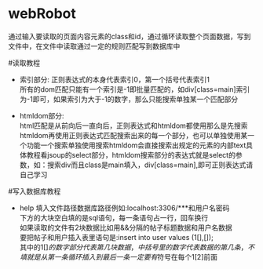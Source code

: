 # webRobot
通过输入要读取的页面内容元素的class和id，通过循环读取整个页面数据，写到文件中，在文件中读取通过一定的规则匹配写到数据库中

#读取教程

* 索引部分:
正则表达式的本身代表索引0，第一个括号代表索引1  
所有的dom匹配只能有一个索引是-1即批量匹配的，如div[class=main]索引为-1即可，如果索引为大于-1的数字，那么只能搜索单独某一个匹配部分

* htmldom部分:  
html匹配是从前向后一直向后，正则表达式和htmldom都使用那么是先搜索htmldom再使用正则表达式匹配搜索出来的每一个部分，也可以单独使用某一个功能一个搜索单独使用搜索htmldom会直接搜索出规定的元素的内部text具体教程看jsoup的select部分，htmldom搜索部分的表达式就是select的参数，如：搜索div而且class是main填入，div[class=main],即可正则表达式请自己学习

#写入数据库教程

* help
填入文件路径数据库路径例如:localhost:3306/***和用户名密码  
下方的大块空白填的是sql语句，每一条语句占一行，回车换行  
如果读取的文件有2块数据比如用&&分隔的帖子标题数据和用户名数据  
要把帖子和用户插入表里语句是:insert into user values ($1[],$[]);  
其中的$1[]的数字部分代表第几块数据，中括号里的数字代表数据的第几条，不填就是从第一条循环插入到最后一条  
一定要有$符号在每个1[2]前面  
